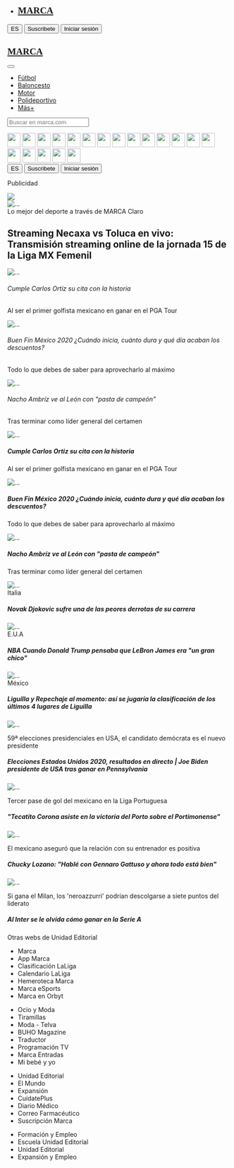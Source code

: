 <!DOCTYPE html>
<html lang="en">

<head>
    <meta charset="UTF-8">
    <meta name="viewport" content="width=device-width, initial-scale=1.0">
    <title>Examen Parcial 1</title>
    <link rel="stylesheet" href="https://cdn.jsdelivr.net/npm/bootstrap@4.5.3/dist/css/bootstrap.min.css"
        integrity="sha384-TX8t27EcRE3e/ihU7zmQxVncDAy5uIKz4rEkgIXeMed4M0jlfIDPvg6uqKI2xXr2" crossorigin="anonymous">
    <link href="https://fonts.googleapis.com/css2?family=Staatliches&display=swap" rel="stylesheet">
</head>

<body>
    <nav class="navbar navbar-expand-md d-block navbar-light bg-light p-0">
        <div class="collapse navbar-collapse" id="navbarText">
            <ul class="navbar-nav m-auto">
                <li class="nav-item">
                    <a class="nav-link" href="#">
                        <h1 class="logo text-danger" style="font-family: 'Staatliches', cursive;">MARCA</h1>
                    </a>
                </li>
            </ul>
            <span class="navbar-text m-auto">
                <button type="button" class="btn bg-light dropdown-toggle">ES</button>
                <button type="button" class="btn bg-danger text-light">Suscribete</button>
                <button type="button" class="btn btn-light text-danger">Iniciar sesión</button>
            </span>
        </div>
    </nav>
    <nav class="navbar navbar-expand-md navbar-light bg-danger sticky-top">
        <a class="navbar-brand m-auto" href="#">
            <h1 class="text-white"  style="font-family: 'Staatliches', cursive;">MARCA</h1>
        </a>
        <button class="navbar-toggler" type="button" data-toggle="collapse" data-target="#navbarSupportedContent"
            aria-controls="navbarSupportedContent" aria-expanded="false" aria-label="Toggle navigation">
            <span class="navbar-toggler-icon"></span>
        </button>
        <div class="collapse navbar-collapse" id="navbarSupportedContent">
            <ul class="navbar-nav m-auto">
                <li class="nav-item active dropdown">
                    <a class="nav-link dropdown-toggle text-light" href="#" id="navbarDropdown" role="button"
                        data-toggle="dropdown" aria-haspopup="true" aria-expanded="false">
                        Fútbol
                    </a>
                </li>
                <li class="nav-item active dropdown">
                    <a class="nav-link dropdown-toggle text-light" href="#" id="navbarDropdown" role="button"
                        data-toggle="dropdown" aria-haspopup="true" aria-expanded="false">
                        Baloncesto
                    </a>
                </li>
                <li class="nav-item active dropdown">
                    <a class="nav-link dropdown-toggle text-light" href="#" id="navbarDropdown" role="button"
                        data-toggle="dropdown" aria-haspopup="true" aria-expanded="false">
                        Motor
                    </a>
                </li>
                <li class="nav-item active dropdown">
                    <a class="nav-link dropdown-toggle text-light" href="#" id="navbarDropdown" role="button"
                        data-toggle="dropdown" aria-haspopup="true" aria-expanded="false">
                        Polideportivo
                    </a>
                </li>
                <li class="nav-item active">
                    <a class="nav-link text-light" href="#">Más+</a>
                </li>
            </ul>
            <form class="form-inline my-2 my-lg-0 m-auto">
                <input class="form-control mr-sm-2" type="search" placeholder="Buscar en marca.com" aria-label="Search">
            </form>
        </div>
    </nav>
    <div class="d-none d-md-block text-center pt-2 bg-light">
        <img class="equipos" src="./imgs/real madrid logo.png" width="30px" height="32px">
        <img class="equipos" src="./imgs/atletico madrid.png" width="30px" height="32px">
        <img class="equipos" src="./imgs/barcelona logo.png" width="30px" height="32px">
        <img class="equipos" src="./imgs/atletico logo.png"width="30px" height="32px" >
        <img class="equipos" src="./imgs/real sociedad logo.png" width="30px" height="32px">
        <img class="equipos" src="./imgs/sevilla logo.png" width="30px" height="32px">
        <img class="equipos" src="./imgs/valencia logo.png" width="30px" height="32px">
        <img class="equipos" src="./imgs/granada logo.png" width="30px" height="32px">
        <img class="equipos" src="./imgs/villareal logo.png" width="30px" height="32px">
        <img class="equipos" src="./imgs/betis logo.png" width="30px" height="32px">
        <img class="equipos" src="./imgs/cadiz logo.png" width="30px" height="32px">
        <img class="equipos" src="./imgs/elche logo.png" width="30px" height="32px">
        <img class="equipos" src="./imgs/getafe logo.png" width="30px" height="32px">
        <img class="equipos" src="./imgs/huesca logo.png" width="30px" height="32px">
        <img class="equipos" src="./imgs/celta logo.png" width="30px" height="32px">
        <img class="equipos" src="./imgs/levante logo.png" width="30px" height="32px">
        <img class="equipos" src="./imgs/osasuna logo.png" width="30px" height="32px">
        <img class="equipos" src="./imgs/alaves logo.png" width="30px" height="32px">
        <img class="equipos" src="./imgs/eibar logo.png" width="30px" height="32px">
    </div>
    <div class="d-md-none d-lg-none d-sm-block text-center pt-3">
        <button type="button" class="btn bg-light dropdown-toggle">
            ES
        </button>
        <button type="button" class="btn bg-danger text-light">Suscribete</button>
        <button type="button" class="btn btn-light text-danger">Iniciar sesión</button>
    </div>
    <div class="container mt-3">
        <div class="row">
            <div class="col-12">
                <p class="text-center">Publicidad</p>
                <img class="w-100" src="./imgs/publicidad.jpg">
            </div>
        </div>
        <div class="row mt-5">
            <div class="col-xl-8 col-sm-12 col-md-12 mb-4">
                <div class="card text-white">
                    <img src="./imgs/Partido.png" class="card-img" alt="...">
                    <div class="card-img-overlay">
                        <a class="bg-info text-light">Lo mejor del deporte a través de MARCA Claro</a>
                        <h2 class=" font-weight-bold text-light"> 
                          Streaming
                          Necaxa vs Toluca en vivo: Transmisión streaming online de la jornada 15 de la Liga MX Femenil
                        </h2>
                    </div>
                </div>
            </div>
            <div class="col-xl-4 d-lg-none d-md-none d-sm-none d-xl-block d-none">
                <div class="mb-5 border-bottom " style="max-width: 540px;">
                    <div class="row no-gutters">
                        <div class="col-md-6">
                            <img src="./imgs/Noticia 1.jpg" class="h-100 w-100" alt="...">
                        </div>
                        <div class="col-md-6">
                            <div class="">
                                <h6 class="tex-center text-info">Cumple Carlos Ortiz su cita con la historia</h6>
                                <p class="font-weight-bold">Al ser el primer golfista mexicano en ganar en el PGA Tour</p>
                            </div>
                        </div>
                    </div>
                </div>
                <div class="mb-5 border-bottom" style="max-width: 540px;">
                    <div class="row no-gutters">
                        <div class="col-md-6">
                            <img src="./imgs/Noticia 2.jpg" class="w-100 h-100" alt="...">
                        </div>
                        <div class="col-md-6">
                            <div class="">
                                <h6 class="text-danger">Buen Fin México 2020 ¿Cuándo inicia, cuánto dura y qué día acaban los descuentos?</h6>
                                <p class="font-weight-bold">Todo lo que debes de saber para aprovecharlo al máximo</p>
                            </div>
                        </div>
                    </div>
                </div>
                <div class="border-bottom " style="max-width: 540px;">
                    <div class="row no-gutters">
                        <div class="col-md-6">
                            <img src="./imgs/Noticia 3.jpg" class="w-100 h-100" alt="...">
                        </div>
                        <div class="col-md-6">
                            <div class="">
                                <h6 class="text-success">Nacho Ambríz ve al León con "pasta de campeón"</h6>
                                <p class="font-weight-bold">Tras terminar como líder general del certamen</p>
                            </div>
                        </div>
                    </div>
                </div>
            </div>
        </div>
        <div class="card-group d-xl-none">
            <div class="card">
                <img src="./imgs/Noticia 1.jpg" class="card-img-top" alt="...">
                <div class="card-body">
                    <h5 class="card-title  text-info">Cumple Carlos Ortiz su cita con la historia</h5>
                    <p class="card-text font-weight-bold">Al ser el primer golfista mexicano en ganar en el PGA Tour</p>
                </div>
            </div>
            <div class="card">
                <img src="./imgs/Noticia 2.jpg" class="card-img-top" alt="...">
                <div class="card-body">
                    <h5 class="card-title text-danger">Buen Fin México 2020 ¿Cuándo inicia, cuánto dura y qué día acaban los descuentos?</h5>
                    <p class="card-text font-weight-bold">Todo lo que debes de saber para aprovecharlo al máximo</p>
                </div>
            </div>
            <div class="card">
                <img src="./imgs/Noticia 3.jpg" class="card-img-top" alt="...">
                <div class="card-body">
                    <h5 class="card-title text-success">Nacho Ambríz ve al León con "pasta de campeón"</h5>
                    <p class="card-text font-weight-bold">Tras terminar como líder general del certamen</p>
                </div>
            </div>
        </div>
        <div class="card-group mt-5">
            <div class="card">
                <img src="./imgs/Noticia 6.jpg" class="card-img-top" alt="...">
                <div class="card-img-overlay">
                    <a class="bg-info text-light">Italia</a>
                </div>
                <div class="card-body">
                    <h5 class="card-title text-center">Novak Djokovic sufre una de las peores derrotas de su carrera</h5>
                </div>
            </div>
            <div class="card">
                <img src="./imgs/Noticia 5.jpg" class="card-img-top" alt="...">
                <div class="card-img-overlay">
                    <a class="bg-info text-light">E.U.A</a>
                </div>
                <div class="card-body">
                    <h5 class="card-title tex-center">
                      NBA
                      Cuando Donald Trump pensaba que LeBron James era "un gran chico"  </h5>
                </div>
            </div>
            <div class="card">
                <img src="./imgs/Noticia 4.jpg" class="card-img-top" alt="...">
                <div class="card-img-overlay">
                    <a class="bg-success text-light">México</a>
                </div>
                <div class="card-body">
                    <h5 class="card-title text-center">Liguilla y Repechaje al momento: así se jugaría la clasificación de los últimos 4 lugares de Liguilla</h5>
                </div>
            </div>
        </div>
        <div class="row row-cols-1 row-cols-md-2 mt-5">
            <div class="col mb-4">
                <div class="card">
                    <img src="./imgs/Noticias 7.jpg" class="card-img-top" alt="...">
                    <div class="card-body">
                        <p class="card-title">59ª elecciones presidenciales en USA, el candidato demócrata es el nuevo presidente</p>
                        <h5 class="card-text">Elecciones Estados Unidos 2020, resultados en directo | Joe Biden presidente de USA tras ganar en Pennsylvania</h5>
                    </div>
                </div>
            </div>
            <div class="col mb-4">
                <div class="card">
                    <img src="./imgs/Noticias 8.jpg" class="card-img-top" alt="...">
                    <div class="card-body">
                        <p class="card-title">Tercer pase de gol del mexicano en la Liga Portuguesa</p>
                        <h5 class="card-text">"Tecatito Corona asiste en la victoria del Porto sobre el Portimonense"</h5>
                    </div>
                </div>
            </div>
            <div class="col mb-4">
                <div class="card">
                    <img src="./imgs/Noticias 9.jpg" class="card-img-top" alt="...">
                    <div class="card-body">
                        <p class="card-title">El mexicano aseguró que la relación con su entrenador es positiva</p>
                        <h5 class="card-text">Chucky Lozano: "Hablé con Gennaro Gattuso y ahora todo está bien"</h5>
                    </div>
                </div>
            </div>
            <div class="col mb-4">
                <div class="card">
                    <img src="./imgs/Noticias 10.jpg" class="card-img-top" alt="...">
                    <div class="card-body">
                        <p class="card-title">Si gana el Milan, los 'neroazzurri' podrían descolgarse a siete puntos del liderato</p>
                        <h5 class="card-text">Al Inter se le olvida cómo ganar en la Serie A</h5>
                    </div>
                </div>
            </div>
        </div>
    </div>
    <div class="container-fluid">
        <div class="row justify-content-center bg-dark text-light ">
            <div class="col-6 text-center border-bottom font-weight-bold">
                <p>Otras webs de Unidad Editorial</p>
            </div>
        </div>
        <div class="row bg-dark text-light text-center">
            <div class=" col-6 col-md-3 col-sm-6 ">
                <ul class="list-unstyled">
                    <li class="font-weight-bold">Marca</li>
                    <li>App Marca</li>
                    <li> Clasificación LaLiga</li>
                    <li>Calendario LaLiga</li>
                    <li>Hemeroteca Marca</li>
                    <li>Marca eSports</li>
                    <li>Marca en Orbyt</li>
                </ul>
            </div>
            <div class="col-6 col-md-3 col-sm-6">
                <ul class="list-unstyled">
                    <li class="font-weight-bold">Ocio y Moda</li>
                    <li>Tiramillas</li>
                    <li>Moda - Telva</li>
                    <li>BUHO Magazine</li>
                    <li>Traductor</li>
                    <li>Programación TV</li>
                    <li>Marca Entradas</li>
                    <li>Mi bebé y yo</li>
                </ul>
            </div>
            <div class="col-6 col-md-3 col-sm-6 col-xsm-6">
                <ul class="list-unstyled">
                    <li class="font-weight-bold">Unidad Editorial</li>
                    <li>El Mundo</li>
                    <li>Expansión</li>
                    <li>CuídatePlus</li>
                    <li>Diario Médico</li>
                    <li>Correo Farmacéutico</li>
                    <li>Suscripción Marca</li>
                </ul>
            </div>
            <div class="col-6 col-md-3 col-sm-6 col-xsm-6">
                <ul class="list-unstyled">
                    <li class="font-weight-bold">Formación y Empleo</li>
                    <li>Escuela Unidad Editorial</li>
                    <li>Unidad Editorial</li>
                    <li>Expansión y Empleo</li>
                </ul>
            </div>
        </div>
    </div>

<script src="https://code.jquery.com/jquery-3.5.1.slim.min.js" integrity="sha384-DfXdz2htPH0lsSSs5nCTpuj/zy4C+OGpamoFVy38MVBnE+IbbVYUew+OrCXaRkfj" crossorigin="anonymous"></script>
<script src="https://cdn.jsdelivr.net/npm/bootstrap@4.5.3/dist/js/bootstrap.min.js" integrity="sha384-w1Q4orYjBQndcko6MimVbzY0tgp4pWB4lZ7lr30WKz0vr/aWKhXdBNmNb5D92v7s" crossorigin="anonymous"></script>
<script src="https://cdn.jsdelivr.net/npm/popper.js@1.16.1/dist/umd/popper.min.js" integrity="sha384-9/reFTGAW83EW2RDu2S0VKaIzap3H66lZH81PoYlFhbGU+6BZp6G7niu735Sk7lN" crossorigin="anonymous"></script>
</body>

</html>